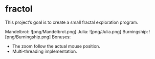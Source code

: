 # fractol

This project’s goal is to create a small fractal exploration program. 

Mandelbrot:
  ![png/Mandelbrot.png]
Julia:
  ![png/Julia.png]
Burningship:
  ![png/Burningship.png]
Bonuses:
  - The zoom follow the actual mouse position.
  - Multi-threading implementation.
